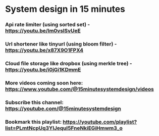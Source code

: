# System design in 15 minutes 

### Api rate limiter (using sorted set) - https://youtu.be/lm0vslSvUeE
### Url shortener like tinyurl (using bloom filter) - https://youtu.be/x87X9O1FPX4
### Cloud file storage like dropbox (using merkle tree) - https://youtu.be/i0jGi1KDmmE

### More videos coming soon here: https://www.youtube.com/@15minutesystemdesign/videos
### Subscribe this channel: https://youtube.com/@15minutesystemdesign
### Bookmark this playlist: https://youtube.com/playlist?list=PLmtNcpUq3YIJequI5FneNkiEGiHmwm3_o
